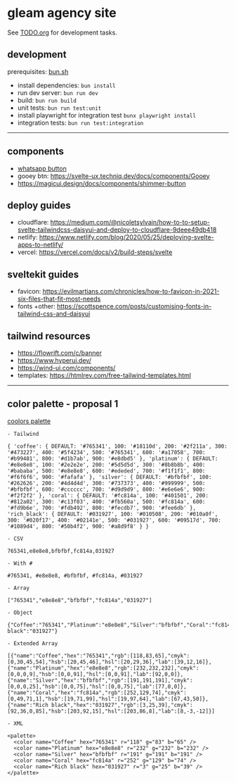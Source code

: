 # gleam agency site

See [TODO.org](TODO.org) for development tasks.

## development

prerequisites: [bun.sh](https://bun.sh)

- install dependencies: `bun install`
- run dev server: `bun run dev`
- build: `bun run build`
- unit tests: `bun run test:unit`
- install playwright for integration test `bunx playwright install`
- integration tests: `bun run test:integration`

---

## components

- [whatsapp button](https://codepen.io/demoonkevin/pen/MvPEpV)
- gooey btn: https://svelte-ux.techniq.dev/docs/components/Gooey
- https://magicui.design/docs/components/shimmer-button

## deploy guides

- cloudflare: https://medium.com/@nicoletsylvain/how-to-to-setup-svelte-tailwindcss-daisyui-and-deploy-to-cloudflare-9deee49db418
- netlify: https://www.netlify.com/blog/2020/05/25/deploying-svelte-apps-to-netlify/
- vercel: https://vercel.com/docs/v2/build-steps/svelte

## sveltekit guides

- favicon: https://evilmartians.com/chronicles/how-to-favicon-in-2021-six-files-that-fit-most-needs
- fonts +other: https://scottspence.com/posts/customising-fonts-in-tailwind-css-and-daisyui

## tailwind resources

- https://flowrift.com/c/banner
- https://www.hyperui.dev/
- https://wind-ui.com/components/
- templates: https://htmlrev.com/free-tailwind-templates.html

---

## color palette - proposal 1

[coolors palette](https://coolors.co/ee6352-08b2e3-efe9f4-57a773-484d6d)

```
- Tailwind

{ 'coffee': { DEFAULT: '#765341', 100: '#18110d', 200: '#2f211a', 300: '#473227', 400: '#5f4234', 500: '#765341', 600: '#a17058', 700: '#b99481', 800: '#d1b7ab', 900: '#e8dbd5' }, 'platinum': { DEFAULT: '#e8e8e8', 100: '#2e2e2e', 200: '#5d5d5d', 300: '#8b8b8b', 400: '#bababa', 500: '#e8e8e8', 600: '#ededed', 700: '#f1f1f1', 800: '#f6f6f6', 900: '#fafafa' }, 'silver': { DEFAULT: '#bfbfbf', 100: '#262626', 200: '#4d4d4d', 300: '#737373', 400: '#999999', 500: '#bfbfbf', 600: '#cccccc', 700: '#d9d9d9', 800: '#e6e6e6', 900: '#f2f2f2' }, 'coral': { DEFAULT: '#fc814a', 100: '#401501', 200: '#812a02', 300: '#c13f03', 400: '#fb560a', 500: '#fc814a', 600: '#fd9b6e', 700: '#fdb492', 800: '#fecdb7', 900: '#fee6db' }, 'rich_black': { DEFAULT: '#031927', 100: '#010508', 200: '#010a0f', 300: '#020f17', 400: '#02141e', 500: '#031927', 600: '#09517d', 700: '#1089d4', 800: '#50b4f2', 900: '#a8d9f8' } }

- CSV

765341,e8e8e8,bfbfbf,fc814a,031927

- With #

#765341, #e8e8e8, #bfbfbf, #fc814a, #031927

- Array

["765341","e8e8e8","bfbfbf","fc814a","031927"]

- Object

{"Coffee":"765341","Platinum":"e8e8e8","Silver":"bfbfbf","Coral":"fc814a","Rich black":"031927"}

- Extended Array

[{"name":"Coffee","hex":"765341","rgb":[118,83,65],"cmyk":[0,30,45,54],"hsb":[20,45,46],"hsl":[20,29,36],"lab":[39,12,16]},{"name":"Platinum","hex":"e8e8e8","rgb":[232,232,232],"cmyk":[0,0,0,9],"hsb":[0,0,91],"hsl":[0,0,91],"lab":[92,0,0]},{"name":"Silver","hex":"bfbfbf","rgb":[191,191,191],"cmyk":[0,0,0,25],"hsb":[0,0,75],"hsl":[0,0,75],"lab":[77,0,0]},{"name":"Coral","hex":"fc814a","rgb":[252,129,74],"cmyk":[0,49,71,1],"hsb":[19,71,99],"hsl":[19,97,64],"lab":[67,43,50]},{"name":"Rich black","hex":"031927","rgb":[3,25,39],"cmyk":[92,36,0,85],"hsb":[203,92,15],"hsl":[203,86,8],"lab":[8,-3,-12]}]

- XML

<palette>
  <color name="Coffee" hex="765341" r="118" g="83" b="65" />
  <color name="Platinum" hex="e8e8e8" r="232" g="232" b="232" />
  <color name="Silver" hex="bfbfbf" r="191" g="191" b="191" />
  <color name="Coral" hex="fc814a" r="252" g="129" b="74" />
  <color name="Rich black" hex="031927" r="3" g="25" b="39" />
</palette>
```

